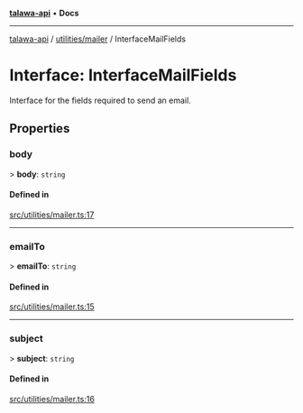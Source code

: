 [**talawa-api**](../../../README.md) • **Docs**

***

[talawa-api](../../../modules.md) / [utilities/mailer](../README.md) / InterfaceMailFields

# Interface: InterfaceMailFields

Interface for the fields required to send an email.

## Properties

### body

\> **body**: `string`

#### Defined in

[src/utilities/mailer.ts:17](https://github.com/PalisadoesFoundation/talawa-api/blob/92443bb6a5ff3ed66457149a509401986a82e570/src/utilities/mailer.ts#L17)

***

### emailTo

\> **emailTo**: `string`

#### Defined in

[src/utilities/mailer.ts:15](https://github.com/PalisadoesFoundation/talawa-api/blob/92443bb6a5ff3ed66457149a509401986a82e570/src/utilities/mailer.ts#L15)

***

### subject

\> **subject**: `string`

#### Defined in

[src/utilities/mailer.ts:16](https://github.com/PalisadoesFoundation/talawa-api/blob/92443bb6a5ff3ed66457149a509401986a82e570/src/utilities/mailer.ts#L16)
